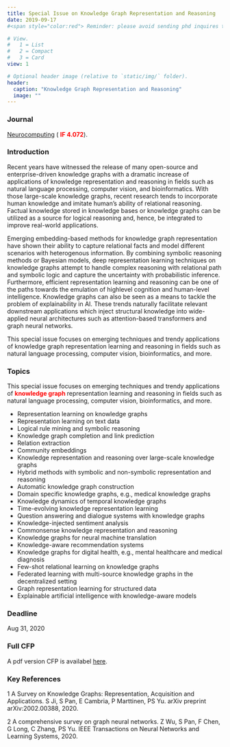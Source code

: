 ```yaml
---
title: Special Issue on Knowledge Graph Representation and Reasoning
date: 2019-09-17
#<span style="color:red"> Reminder: please avoid sending phd inquires to multiple supervisors at Monash at the same time. </span>

# View.
#   1 = List
#   2 = Compact
#   3 = Card
view: 1

# Optional header image (relative to `static/img/` folder).
header:
  caption: "Knowledge Graph Representation and Reasoning"
  image: ""
---
```


### Journal
[Neurocomputing](https://www.journals.elsevier.com/neurocomputing) (<span style="color:red"> <b>IF 4.072</b></span>).

### Introduction
Recent years have witnessed the release of many open-source and enterprise-driven knowledge
graphs with a dramatic increase of applications of knowledge representation and reasoning in
fields such as natural language processing, computer vision, and bioinformatics. With those
large-scale knowledge graphs, recent research tends to incorporate human knowledge and
imitate human’s ability of relational reasoning. Factual knowledge stored in knowledge bases
or knowledge graphs can be utilized as a source for logical reasoning and, hence, be integrated
to improve real-world applications.

Emerging embedding-based methods for knowledge graph representation have shown their
ability to capture relational facts and model different scenarios with heterogenous information.
By combining symbolic reasoning methods or Bayesian models, deep representation learning
techniques on knowledge graphs attempt to handle complex reasoning with relational path and
symbolic logic and capture the uncertainty with probabilistic inference. Furthermore, efficient
representation learning and reasoning can be one of the paths towards the emulation of highlevel cognition and human-level intelligence. Knowledge graphs can also be seen as a means
to tackle the problem of explainability in AI. These trends naturally facilitate relevant
downstream applications which inject structural knowledge into wide-applied neural
architectures such as attention-based transformers and graph neural networks.

This special issue focuses on emerging techniques and trendy applications of knowledge graph
representation learning and reasoning in fields such as natural language processing, computer
vision, bioinformatics, and more.

### Topics
This special issue focuses on emerging techniques and trendy applications of <span style="color:red"> <b>knowledge graph </b></span>
representation learning and reasoning in fields such as natural language processing, computer
vision, bioinformatics, and more.

- Representation learning on knowledge graphs
- Representation learning on text data
- Logical rule mining and symbolic reasoning
- Knowledge graph completion and link prediction
- Relation extraction
- Community embeddings
- Knowledge representation and reasoning over large-scale knowledge graphs
- Hybrid methods with symbolic and non-symbolic representation and reasoning
- Automatic knowledge graph construction
- Domain specific knowledge graphs, e.g., medical knowledge graphs
- Knowledge dynamics of temporal knowledge graphs
- Time-evolving knowledge representation learning
- Question answering and dialogue systems with knowledge graphs
- Knowledge-injected sentiment analysis
- Commonsense knowledge representation and reasoning
- Knowledge graphs for neural machine translation
- Knowledge-aware recommendation systems
- Knowledge graphs for digital health, e.g., mental healthcare and medical diagnosis
- Few-shot relational learning on knowledge graphs
- Federated learning with multi-source knowledge graphs in the decentralized setting
- Graph representation learning for structured data
- Explainable artificial intelligence with knowledge-aware models


### Deadline
Aug 31, 2020

### Full CFP
A pdf version CFP is availabel [here](../../post/CFP_KG_NEUCOM.pdf).

### Key References

1 A Survey on Knowledge Graphs: Representation, Acquisition and Applications. S Ji, S Pan, E Cambria, P Marttinen, PS Yu. arXiv preprint arXiv:2002.00388, 2020.

2 A comprehensive survey on graph neural networks. Z Wu, S Pan, F Chen, G Long, C Zhang, PS Yu. IEEE Transactions on Neural Networks and Learning Systems, 2020.




